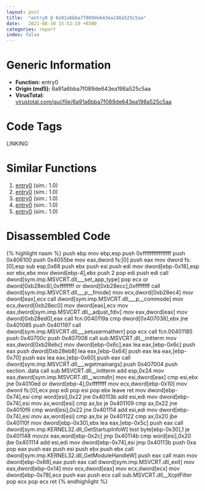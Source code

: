 ```yaml
---
layout: post
title:  "entry0 @ 6a91a6bba7f089de643ea198a525c5aa"
date:   2021-08-30 15:52:19 +0300
categories: report
index: false
---
```


# Generic Information
- **Function:** entry0
- **Origin (md5):** 6a91a6bba7f089de643ea198a525c5aa
- **VirusTotal:** [virustotal.com/gui/file/6a91a6bba7f089de643ea198a525c5aa][virustotal_ref]

# Code Tags
<span class="tag" id="LINKING">LINKING</span>


# Similar Functions

1. [entry0][similar_1_ref] (sim.: 1.0)
2. [entry0][similar_2_ref] (sim.: 1.0)
3. [entry0][similar_3_ref] (sim.: 1.0)
4. [entry0][similar_4_ref] (sim.: 1.0)
5. [entry0][similar_5_ref] (sim.: 1.0)


# Disassembled Code

{% highlight nasm %}
push ebp
mov ebp,esp
push 0xffffffffffffffff
push 0x406100
push 0x4055be
mov eax,dword fs:[0]
push eax
mov dword fs:[0],esp
sub esp,0x68
push ebx
push esi
push edi
mov dword[ebp-0x18],esp
xor ebx,ebx
mov dword[ebp-4],ebx
push 2
pop edi
push edi
call dword[sym.imp.MSVCRT.dll___set_app_type]
pop ecx
or dword[0xb28ec8],0xffffffff
or dword[0xb28ecc],0xffffffff
call dword[sym.imp.MSVCRT.dll___p__fmode]
mov ecx,dword[0xb28ec4]
mov dword[eax],ecx
call dword[sym.imp.MSVCRT.dll___p__commode]
mov ecx,dword[0xb28ec0]
mov dword[eax],ecx
mov eax,dword[sym.imp.MSVCRT.dll__adjust_fdiv]
mov eax,dword[eax]
mov dword[0xb28ed0],eax
call fcn.0040119a
cmp dword[0x407038],ebx
jne 0x401085
push 0x401197
call dword[sym.imp.MSVCRT.dll___setusermatherr]
pop ecx
call fcn.00401185
push 0x40700c
push 0x407008
call sub.MSVCRT.dll__initterm
mov eax,dword[0xb28ebc]
mov dword[ebp-0x6c],eax
lea eax,[ebp-0x6c]
push eax
push dword[0xb28eb8]
lea eax,[ebp-0x64]
push eax
lea eax,[ebp-0x70]
push eax
lea eax,[ebp-0x60]
push eax
call dword[sym.imp.MSVCRT.dll___wgetmainargs]
push 0x407004
push section..data
call sub.MSVCRT.dll__initterm
add esp,0x24
mov eax,dword[sym.imp.MSVCRT.dll__wcmdln]
mov esi,dword[eax]
cmp esi,ebx
jne 0x4010ed
or dword[ebp-4],0xffffffff
mov ecx,dword[ebp-0x10]
mov dword fs:[0],ecx
pop edi
pop esi
pop ebx
leave
ret
mov dword[ebp-0x74],esi
cmp word[esi],0x22
jne 0x40113b
add esi,edi
mov dword[ebp-0x74],esi
mov ax,word[esi]
cmp ax,bx
je 0x401109
cmp ax,0x22
jne 0x4010f6
cmp word[esi],0x22
jne 0x401114
add esi,edi
mov dword[ebp-0x74],esi
mov ax,word[esi]
cmp ax,bx
je 0x401122
cmp ax,0x20
jbe 0x40110f
mov dword[ebp-0x30],ebx
lea eax,[ebp-0x5c]
push eax
call dword[sym.imp.KERNEL32.dll_GetStartupInfoW]
test byte[ebp-0x30],1
je 0x401148
movzx eax,word[ebp-0x2c]
jmp 0x40114b
cmp word[esi],0x20
jbe 0x401114
add esi,edi
mov dword[ebp-0x74],esi
jmp 0x40113b
push 0xa
pop eax
push eax
push esi
push ebx
push ebx
call dword[sym.imp.KERNEL32.dll_GetModuleHandleW]
push eax
call main
mov dword[ebp-0x68],eax
push eax
call dword[sym.imp.MSVCRT.dll_exit]
mov eax,dword[ebp-0x14]
mov ecx,dword[eax]
mov ecx,dword[ecx]
mov dword[ebp-0x78],ecx
push eax
push ecx
call sub.MSVCRT.dll__XcptFilter
pop ecx
pop ecx
ret
{% endhighlight %}


[similar_1_ref]: /report/entry0@0e66c3fce75cce83f1c3995d74ac315a
[similar_2_ref]: /report/entry0@375c70aa8cd15694a9e2040c7467d619
[similar_3_ref]: /report/entry0@008ebacd307f3ac8942baa09393de50a
[similar_4_ref]: /report/entry0@1ad8df9cf1d781bf2acc8965dea0570e
[similar_5_ref]: /report/entry0@1422b34b080163f61eff1f3b3bdc905d
[virustotal_ref]: https://www.virustotal.com/gui/file/6a91a6bba7f089de643ea198a525c5aa